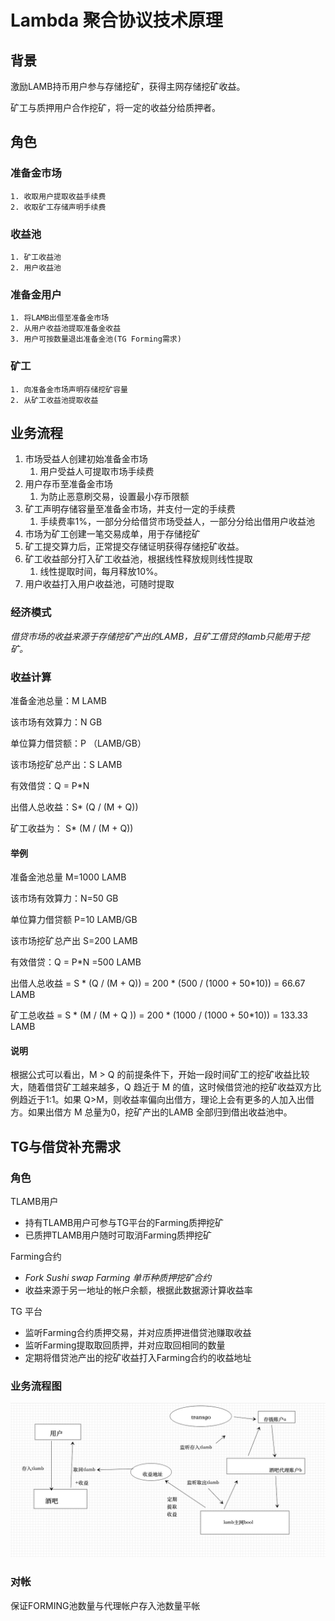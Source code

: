 # Lambda 聚合协议技术原理
## 背景

激励LAMB持币用户参与存储挖矿，获得主网存储挖矿收益。

矿工与质押用户合作挖矿，将一定的收益分给质押者。

## 角色

### 准备金市场

    1. 收取用户提取收益手续费
    2. 收取矿工存储声明手续费
### 收益池

    1. 矿工收益池
    2. 用户收益池
### 准备金用户

    1. 将LAMB出借至准备金市场
    2. 从用户收益池提取准备金收益
    3. 用户可按数量退出准备金池(TG Forming需求)
### 矿工

    1. 向准备金市场声明存储挖矿容量
    2. 从矿工收益池提取收益
## 业务流程

1. 市场受益人创建初始准备金市场
    1. 用户受益人可提取市场手续费
2. 用户存币至准备金市场
    1. 为防止恶意刷交易，设置最小存币限额
3. 矿工声明存储容量至准备金市场，并支付一定的手续费
    1. 手续费率1%，一部分分给借贷市场受益人，一部分分给出借用户收益池
4. 市场为矿工创建一笔交易成单，用于存储挖矿
5. 矿工提交算力后，正常提交存储证明获得存储挖矿收益。
6. 矿工收益部分打入矿工收益池，根据线性释放规则线性提取
    1. 线性提取时间，每月释放10%。
7. 用户收益打入用户收益池，可随时提取
### 经济模式

*借贷市场的收益来源于存储挖矿产出的LAMB，且矿工借贷的lamb只能用于挖矿。*

### 收益计算

准备金池总量：M LAMB

该市场有效算力：N GB

单位算力借贷额：P （LAMB/GB）

该市场挖矿总产出：S LAMB

有效借贷：Q = P*N

出借人总收益：S* (Q / (M + Q))

矿工收益为：   S* (M  / (M + Q))

#### 举例

准备金池总量 M=1000 LAMB

该市场有效算力：N=50 GB

单位算力借贷额 P=10 LAMB/GB

该市场挖矿总产出 S=200 LAMB

有效借贷：Q = P*N =500 LAMB

出借人总收益 = S * (Q  / (M + Q))  = 200 * (500  / (1000 + 50*10)) = 66.67 LAMB

矿工总收益    = S * (M   / (M + Q )) = 200 * (1000 / (1000 + 50*10)) = 133.33 LAMB

#### 说明

根据公式可以看出，M > Q 的前提条件下，开始一段时间矿工的挖矿收益比较大，随着借贷矿工越来越多，Q 趋近于 M 的值，这时候借贷池的挖矿收益双方比例趋近于1:1。如果  Q>M，则收益率偏向出借方，理论上会有更多的人加入出借方。如果出借方 M 总量为0，挖矿产出的LAMB 全部归到借出收益池中。

## TG与借贷补充需求

### 角色

TLAMB用户

* 持有TLAMB用户可参与TG平台的Farming质押挖矿
* 已质押TLAMB用户随时可取消Farming质押挖矿

Farming合约

* *Fork Sushi swap Farming 单币种质押挖矿合约*
* 收益来源于另一地址的帐户余额，根据此数据源计算收益率

TG 平台

* 监听Farming合约质押交易，并对应质押进借贷池赚取收益
* 监听Farming提取取回质押，并对应取回相同的数量
* 定期将借贷池产出的挖矿收益打入Farming合约的收益地址
### 业务流程图

![图片](img/store/poly_mining.png)

### 对帐

保证FORMING池数量与代理帐户存入池数量平帐






